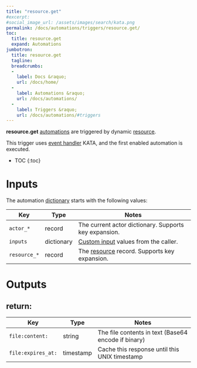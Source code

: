 ```yaml
---
title: "resource.get"
#excerpt: 
#social_image_url: /assets/images/search/kata.png
permalink: /docs/automations/triggers/resource.get/
toc:
  title: resource.get
  expand: Automations
jumbotron:
  title: resource.get
  tagline: 
  breadcrumbs:
  -
    label: Docs &raquo;
    url: /docs/home/
  -
    label: Automations &raquo;
    url: /docs/automations/
  -
    label: Triggers &raquo;
    url: /docs/automations/#triggers
---
```


**resource.get** [automations](/docs/automations/) are triggered by dynamic [resource](/docs/resources/).

This trigger uses [event handler](/docs/automations/#events) KATA, and the first enabled automation is executed.

* TOC
{:toc}

# Inputs

The automation [dictionary](/docs/automations/#dictionaries) starts with the following values:

| Key | Type | Notes
|-|-|-
| `actor_*` | record | The current actor dictionary. Supports key expansion.
| `inputs` | dictionary | [Custom input](/docs/automations/#inputs) values from the caller.
| `resource_*` | record | The [resource](/docs/records/types/resource/) record. Supports key expansion.

# Outputs

## return:

| Key | Type | Notes
|-|-|-
| `file:content:` | string | The file contents in text (Base64 encode if binary)
| `file:expires_at:` | timestamp | Cache this response until this UNIX timestamp 
